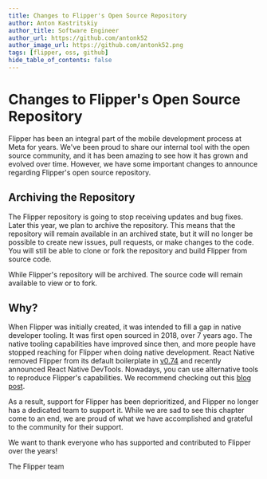 ```yaml
---
title: Changes to Flipper's Open Source Repository
author: Anton Kastritskiy
author_title: Software Engineer
author_url: https://github.com/antonk52
author_image_url: https://github.com/antonk52.png
tags: [flipper, oss, github]
hide_table_of_contents: false
---
```


# Changes to Flipper's Open Source Repository

Flipper has been an integral part of the mobile development process at Meta for years. We've been proud to share our internal tool with the open source community, and it has been amazing to see how it has grown and evolved over time.
However, we have some important changes to announce regarding Flipper's open source repository.

## Archiving the Repository

The Flipper repository is going to stop receiving updates and bug fixes. Later this year, we plan to archive the repository. This means that the repository will remain available in an archived state, but it will no longer be possible to create new issues, pull requests, or make changes to the code. You will still be able to clone or fork the repository and build Flipper from source code.

While Flipper's repository will be archived. The source code will remain available to view or to fork.

## Why?

When Flipper was initially created, it was intended to fill a gap in native developer tooling. It was first open sourced in 2018, over 7 years ago. The native tooling capabilities have improved since then, and more people have stopped reaching for Flipper when doing native development. React Native removed Flipper from its default boilerplate in [v0.74](https://reactnative.dev/blog/2024/04/22/release-0.74#removal-of-flipper-react-native-plugin) and recently announced React Native DevTools. Nowadays, you can use alternative tools to reproduce Flipper's capabilities. We recommend checking out this [blog post](https://shift.infinite.red/why-you-dont-need-flipper-in-your-react-native-app-and-how-to-get-by-without-it-3af461955109).


As a result, support for Flipper has been deprioritized, and Flipper no longer has a dedicated team to support it. While we are sad to see this chapter come to an end, we are proud of what we have accomplished and grateful to the community for their support.

We want to thank everyone who has supported and contributed to Flipper over the years!

The Flipper team
